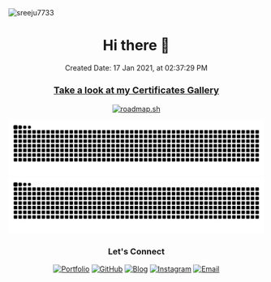 <div align="center">
    <img src="https://komarev.com/ghpvc/?username=sreeju7733&label=Profile%20Views&color=0e75b6&style=flat" align='left' alt="sreeju7733" /><br>
    <h1 align="center">Hi there 👋</h1>
    <p align="center">Created Date: 17 Jan 2021, at 02:37:29 PM</p>
    <h3 style="font-size: 18px;"><a href="https://sreeju7733.github.io/sreeju7733/index.html">Take a look at my Certificates Gallery</a></h3>
    <a href="https://roadmap.sh"><img src="https://roadmap.sh/card/wide/6668730159bd70fae2fb5b87?variant=dark" alt="roadmap.sh"/></a>
    <p align="center">
        <img src="https://raw.githubusercontent.com/shahradelahi/shahradelahi/output/github-contribution-grid-snake-dark.svg#gh-dark-mode-only" alt="github contribution grid snake animation">
        <img src="https://raw.githubusercontent.com/shahradelahi/shahradelahi/output/github-contribution-grid-snake.svg#gh-light-mode-only" alt="github contribution grid snake animation">
    </p>
    <h3 align="center">Let's Connect</h3>
    <p align="center">
        <a href="https://sreeju77733.github.io/" target="_blank"><img src="https://img.icons8.com/bubbles/50/000000/web.png" alt="Portfolio"></a>
        <a href="https://github.com/sreeju7733" target="_blank"><img src="https://img.icons8.com/bubbles/50/000000/github.png" alt="GitHub"></a>
        <a href="https://dev.to/sreeju" target="_blank"><img src="https://img.icons8.com/bubbles/50/000000/web.png" alt="Blog"></a>
        <a href="https://www.instagram.com/sreeeejuu/" target="_blank"><img src="https://img.icons8.com/bubbles/50/000000/instagram.png" alt="Instagram"></a>
        <a href="mailto:sreeju.textme@outlook.com" target="_blank"><img src="https://img.icons8.com/bubbles/50/000000/gmail.png" alt="Email"></a>
    </p>
</div>
